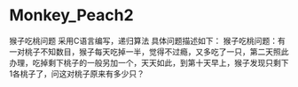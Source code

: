 # Monkey_Peach2
猴子吃桃问题
采用C语言编写，递归算法
具体问题描述如下：
猴子吃桃问题：有一对桃子不知数目，猴子每天吃掉一半，觉得不过瘾，又多吃了一只，第二天照此办理，吃掉剩下桃子的一般另加一个，天天如此，到第十天早上，猴子发现只剩下1各桃子了，问这对桃子原来有多少只？
